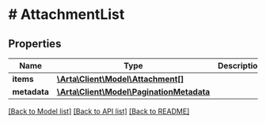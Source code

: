 # # AttachmentList

## Properties

Name | Type | Description | Notes
------------ | ------------- | ------------- | -------------
**items** | [**\Arta\Client\Model\Attachment[]**](Attachment.md) |  | [optional]
**metadata** | [**\Arta\Client\Model\PaginationMetadata**](PaginationMetadata.md) |  | [optional]

[[Back to Model list]](../../README.md#models) [[Back to API list]](../../README.md#endpoints) [[Back to README]](../../README.md)
